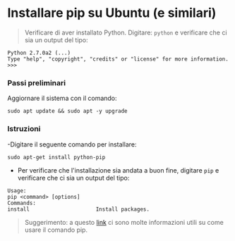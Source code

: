 # Installare pip su Ubuntu (e similari)

> Verificare di aver installato Python.  Digitare:
``` python ```
e verificare che ci sia un output del tipo:
```
Python 2.7.0a2 (...)  
Type "help", "copyright", "credits" or "license" for more information.
>>>
```

### Passi preliminari
Aggiornare il sistema con il comando:
```
sudo apt update && sudo apt -y upgrade
```

### Istruzioni
-Digitare il seguente comando per installare:
```
sudo apt-get install python-pip
```
- Per verificare che l'installazione sia andata a buon fine, digitare
``` pip ```
e verificare che ci sia un output del tipo:
```
Usage:         
pip <command> [options]         
Commands:                                                                                                                 
install                     Install packages.       
```

> Suggerimento: a questo [link](https://www.rosehosting.com/blog/how-to-install-pip-on-ubuntu-16-04/) ci sono molte informazioni utili su come usare il comando pip.